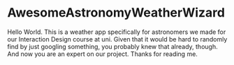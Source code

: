# AwesomeAstronomyWeatherWizard

Hello World. 
This is a weather app specifically for astronomers we made for our Interaction Design course at uni.
Given that it would be hard to randomly find by just googling something, you probably knew that already, though. 
And now you are an expert on our project. 
Thanks for reading me. 
